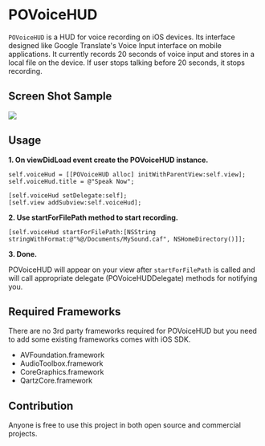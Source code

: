 # POVoiceHUD

`POVoiceHUD` is a HUD for voice recording on iOS devices. Its interface designed like Google Translate's Voice Input interface on mobile applications. It currently records 20 seconds of voice input and stores in a local file on the device. If user stops talking before 20 seconds, it stops recording.

## Screen Shot Sample

![](https://github.com/polatolu/POVoiceHUD/raw/master/POVoiceHUD_Sample_Screen_Shot.png)

## Usage

**1. On viewDidLoad event create the POVoiceHUD instance.**

    self.voiceHud = [[POVoiceHUD alloc] initWithParentView:self.view];
    self.voiceHud.title = @"Speak Now";

    [self.voiceHud setDelegate:self];
    [self.view addSubview:self.voiceHud];

**2. Use startForFilePath method to start recording.**

    [self.voiceHud startForFilePath:[NSString stringWithFormat:@"%@/Documents/MySound.caf", NSHomeDirectory()]];

**3. Done.**

POVoiceHUD will appear on your view after `startForFilePath` is called and will call appropriate delegate (POVoiceHUDDelegate) methods for notifying you.

## Required Frameworks

There are no 3rd party frameworks required for POVoiceHUD but you need to add some existing frameworks comes with iOS SDK.

- AVFoundation.framework
- AudioToolbox.framework
- CoreGraphics.framework
- QartzCore.framework

## Contribution

Anyone is free to use this project in both open source and commercial projects.
